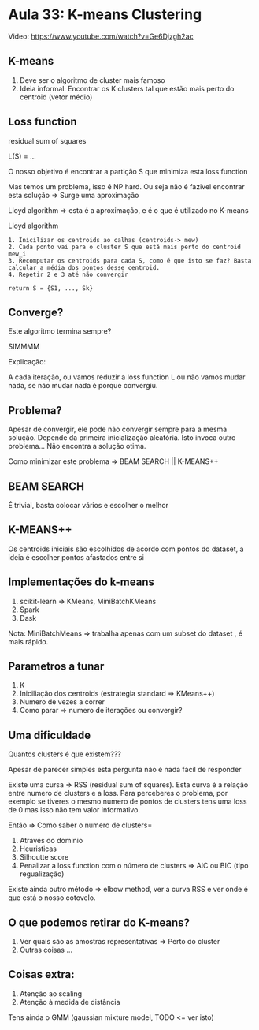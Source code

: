 # Aula 33: K-means Clustering

Video: https://www.youtube.com/watch?v=Ge6Djzgh2ac

## K-means

1. Deve ser o algoritmo de cluster mais famoso
2. Ideia informal: Encontrar os K clusters tal que estão mais perto do centroid (vetor médio)

## Loss function

residual sum of squares

L(S) = ...

O nosso objetivo é encontrar a partição S que minimiza esta loss function

Mas temos um problema, isso é NP hard. Ou seja não é fazivel encontrar esta solução => Surge uma aproximação

Lloyd algorithm => esta é a aproximação, e é o que é utilizado no K-means


Lloyd algorithm
```
1. Inicilizar os centroids ao calhas (centroids-> mew)
2. Cada ponto vai para o cluster S que está mais perto do centroid mew_i
3. Recomputar os centroids para cada S, como é que isto se faz? Basta calcular a média dos pontos desse centroid.
4. Repetir 2 e 3 até não convergir

return S = {S1, ..., Sk}
```

## Converge? 

Este algoritmo termina sempre? 

SIMMMM 

Explicação: 

A cada iteração, ou vamos reduzir a loss function L ou não vamos mudar nada, se não mudar nada é porque convergiu.

## Problema?

Apesar de convergir, ele pode não convergir sempre para a mesma solução. Depende da primeira inicialização aleatória. Isto invoca outro problema... Não encontra a solução otima.

Como minimizar este problema => BEAM SEARCH || K-MEANS++

## BEAM SEARCH

É trivial, basta colocar vários e escolher o melhor

## K-MEANS++

Os centroids iniciais são escolhidos de acordo com pontos do dataset, a ideia é escolher pontos afastados entre si

## Implementações do k-means

1. scikit-learn => KMeans, MiniBatchKMeans 
2. Spark
3. Dask

Nota: MiniBatchMeans => trabalha apenas com um subset do dataset , é mais rápido.

## Parametros a tunar

1. K 
2. Iniciliação dos centroids (estrategia standard => KMeans++)
3. Numero de vezes a correr
4. Como parar => numero de iterações ou convergir? 

## Uma dificuldade

Quantos clusters é que existem??? 

Apesar de parecer simples esta pergunta não é nada fácil de responder

Existe uma cursa => RSS (residual sum of squares). Esta curva é a relação entre numero de clusters e a loss. Para perceberes o problema, por exemplo se tiveres o mesmo numero de pontos de clusters tens uma loss de 0 mas isso não tem valor informativo.

Então => Como saber o numero de clusters=

1. Através do dominio
2. Heuristicas
3. Silhoutte score
4. Penalizar a loss function com o número de clusters => AIC ou BIC (tipo regualização)

Existe ainda outro método => elbow method, ver a curva RSS e ver onde é que está o nosso cotovelo.

## O que podemos retirar do K-means? 

1. Ver quais são as amostras representativas => Perto do cluster
2. Outras coisas ...

## Coisas extra:

1. Atenção ao scaling
2. Atenção à medida de distância

Tens ainda o GMM (gaussian mixture model, TODO <= ver isto)

